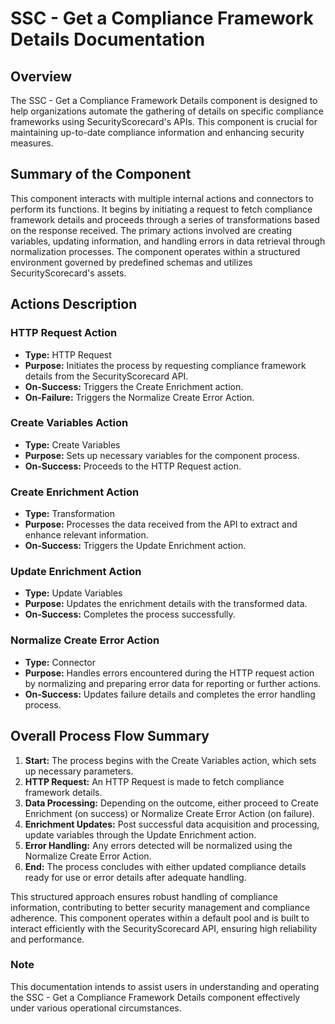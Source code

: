 # SSC - Get a Compliance Framework Details Documentation

## Overview
The SSC - Get a Compliance Framework Details component is designed to help organizations automate the gathering of details on specific compliance frameworks using SecurityScorecard's APIs. This component is crucial for maintaining up-to-date compliance information and enhancing security measures.

## Summary of the Component
This component interacts with multiple internal actions and connectors to perform its functions. It begins by initiating a request to fetch compliance framework details and proceeds through a series of transformations based on the response received. The primary actions involved are creating variables, updating information, and handling errors in data retrieval through normalization processes. The component operates within a structured environment governed by predefined schemas and utilizes SecurityScorecard's assets.

## Actions Description
### HTTP Request Action
- **Type:** HTTP Request
- **Purpose:** Initiates the process by requesting compliance framework details from the SecurityScorecard API.
- **On-Success:** Triggers the Create Enrichment action.
- **On-Failure:** Triggers the Normalize Create Error Action.

### Create Variables Action
- **Type:** Create Variables
- **Purpose:** Sets up necessary variables for the component process.
- **On-Success:** Proceeds to the HTTP Request action.

### Create Enrichment Action
- **Type:** Transformation
- **Purpose:** Processes the data received from the API to extract and enhance relevant information.
- **On-Success:** Triggers the Update Enrichment action.

### Update Enrichment Action
- **Type:** Update Variables
- **Purpose:** Updates the enrichment details with the transformed data.
- **On-Success:** Completes the process successfully.

### Normalize Create Error Action
- **Type:** Connector
- **Purpose:** Handles errors encountered during the HTTP request action by normalizing and preparing error data for reporting or further actions.
- **On-Success:** Updates failure details and completes the error handling process.

## Overall Process Flow Summary
1. **Start:** The process begins with the Create Variables action, which sets up necessary parameters.
2. **HTTP Request:** An HTTP Request is made to fetch compliance framework details. 
3. **Data Processing:** Depending on the outcome, either proceed to Create Enrichment (on success) or Normalize Create Error Action (on failure).
4. **Enrichment Updates:** Post successful data acquisition and processing, update variables through the Update Enrichment action.
5. **Error Handling:** Any errors detected will be normalized using the Normalize Create Error Action.
6. **End:** The process concludes with either updated compliance details ready for use or error details after adequate handling.

This structured approach ensures robust handling of compliance information, contributing to better security management and compliance adherence. This component operates within a default pool and is built to interact efficiently with the SecurityScorecard API, ensuring high reliability and performance.

### Note
This documentation intends to assist users in understanding and operating the SSC - Get a Compliance Framework Details component effectively under various operational circumstances.

